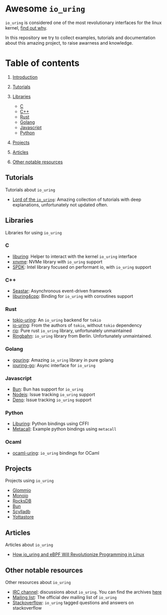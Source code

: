 # Awesome `io_uring` <a name="introduction"></a>
`io_uring` is considered one of the most revolutionary interfaces
for the linux kernel, [find out why]().

In this repository we try to collect examples, tutorials and
documentation about this amazing project, to raise awarness
and knowledge.

# Table of contents

1. [Introduction](#introduction)
2. [Tutorials](#Tutorials)
4. [Libraries](#Tutorials)
   - [C](#C) 
   - [C++](#C-1)
   - [Rust](#Rust)
   - [Golang](#Golang)
   - [Javascript](#Javascript)
   - [Python](#Python)

5. [Projects](#projects)
6. [Articles](#Articles)
7. [Other notable resources](#other)


## Tutorials
Tutorials about `io_uring`

- [Lord of the `io_uring`](https://unixism.net/loti/): Amazing collection of tutorials with deep explanations, 
unfortunately not updated often.

## Libraries 
Libraries for using `io_uring`

### C

- [liburing](https://github.com/axboe/liburing): Helper to interact with the kernel `io_uring` interface
- [xnvme](https://xnvme.io/): NVMe library with `io_uring` support
- [SPDK](https://spdk.io/): Intel library focused on performant io, with `io_uring` support

### C++

- [Seastar](https://github.com/scylladb/seastar): Asynchronous event-driven
  framework
- [liburing4cpp](https://github.com/CarterLi/liburing4cpp): Binding for `io_uring`
with coroutines support

### Rust

- [tokio-uring](https://github.com/tokio-rs/tokio-uring): An `io_uring` backend for `tokio`
- [io-uring](https://github.com/tokio-rs/io-uring): From the authors of `tokio`, without `tokio` dependency
- [rio](https://github.com/spacejam/rio): Pure rust `io_uring` library, unfortunately unmaintained 
- [Ringbahn](https://github.com/ringbahn/ringbahn): `io_uring` library from Berlin. Unfortunately unmaintained.

### Golang

- [gouring](https://github.com/ii64/gouring): Amazing `io_uring` library in pure golang
- [iouring-go](https://github.com/Iceber/iouring-go): Async interface for `io_uring`

### Javascript

- [Bun](https://github.com/oven-sh/bun/blob/40eca63653db107fe69fd0208cc994b0d922070f/src/io/io_linux.zig#L530): Bun has support for `io_uring`
- [Nodejs](https://github.com/nodejs/node/issues/34388): Issue tracking `io_uring` support
- [Deno](https://github.com/denoland/deno/issues/16232): Issue tracking `io_uring` support

### Python

- [Liburing](https://github.com/YoSTEALTH/Liburing): Python bindings using CFFI
- [Metacall](https://github.com/metacall/python-c-io_uring-example): Example python bindings using `metacall`

### Ocaml

- [ocaml-uring](https://github.com/ocaml-multicore/ocaml-uring): `io_uring` bindings for OCaml


## Projects <a name="projects"></a>
Projects using `io_uring`

- [Glommio](https://github.com/DataDog/glommio)
- [Monoio](https://github.com/bytedance/monoio)
- [RocksDB](http://rocksdb.org/)
- [Bun](https://github.com/oven-sh/bun)
- [Scylladb](https://github.com/scylladb/scylladb)
- [Yottastore](https://github.com/yottaStore/yottaStore)

## Articles
Articles about `io_uring`

- [How io_uring and eBPF Will Revolutionize Programming in Linux](https://www.scylladb.com/2020/05/05/how-io_uring-and-ebpf-will-revolutionize-programming-in-linux/)

## Other notable resources <a name="other"></a>
Other resources about `io_uring`

- [IRC channel](https://webchat.oftc.net/?nick=amazingnickname&channels=%23io_uring&uio=d4): 
discussions about `io_uring`. You can find the archives [here](https://oftc.irclog.whitequark.org/io_uring/)
- [Mailing list](https://lore.kernel.org/io-uring/): The official dev mailing list of `io_uring`
- [Stackoverflow](https://stackoverflow.com/questions/tagged/io-uring): 
`io_uring` tagged questions and answers on stackoverflow